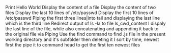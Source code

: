 Print Hello World
Display the content of a file
Display the content of two files
Display the last 10 lines of /etc/passwd
Display the first 10 lines of /etc/passwd
Piping the first three lines|into tail and displaying the last line which is the third line
Redirect output of ls -la to file ls_cwd_content
I dispaly the last line of the file, while also concatenating and appending it back to the original file via Piping
Use the find command to find .js file in the present working directory and it's subfolder then deleting it
I sort by time, newest first the pipe it to command head to get the first ten newest files
